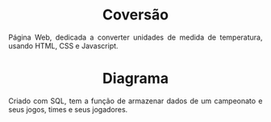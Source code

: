 <h1 text align= "center">Coversão</h1>
<p text align= "justify">Página Web, dedicada a converter unidades de medida de temperatura, usando HTML, CSS e Javascript.</p>

<h1 text align= "center">Diagrama</h1>
<p text align= "justify">Criado com SQL, tem a função de armazenar dados de um campeonato e seus jogos, times e seus jogadores.</p>
